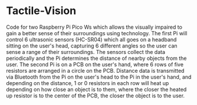 # Tactile-Vision
Code for two Raspberry Pi Pico Ws which allows the visually impaired to gain a better sense of their surroundings using technology. The first Pi will control 6 ultrasonic sensors (HC-SR04) which all goes on a headband sitting on the user's head, capturing 6 different angles so the user can sense a range of their surroundings. The sensors collect the data periodically and the Pi determines the distance of nearby objects from the user. The second Pi is on a PCB on the user's hand, where 6 rows of five resistors are arranged in a circle on the PCB. Distance data is transmitted via Bluetooth from the Pi on the user's head to the Pi in the user's hand, and depending on the distance, 1 or 0 resistors in each row will heat up depending on how close an object is to them, where the closer the heated up resistor is to the center of the PCB, the closer the object is to the user.
